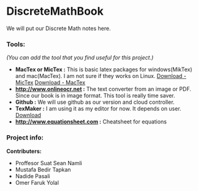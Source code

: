 # DiscreteMathBook
We will put our Discrete Math notes here.

### Tools: 
_(You can add the tool that you find useful for this project.)_
- **MacTex or MicTex :** This is basic latex packages for windows(MikTex) and mac(MacTex). I am not sure if they works on Linux. [Download - MicTex](http://miktex.org/download) [Download - MacTex](https://tug.org/mactex/)
- **http://www.onlineocr.net :** The text converter from an image or PDF. Since our book is in image format. This tool is really time saver.
- **Github :** We will use github as our version and cloud controller.
- **TexMaker :** I am using it as my editor for now. It depends on user. [Download](http://www.xm1math.net/texmaker/download.html)
- **http://www.equationsheet.com :** Cheatsheet for equations
 
### Project info:

**Contributers:**
- Proffesor Suat Sean Namli
- Mustafa Bedir Tapkan
- Nadide Pasali
- Omer Faruk Yolal
